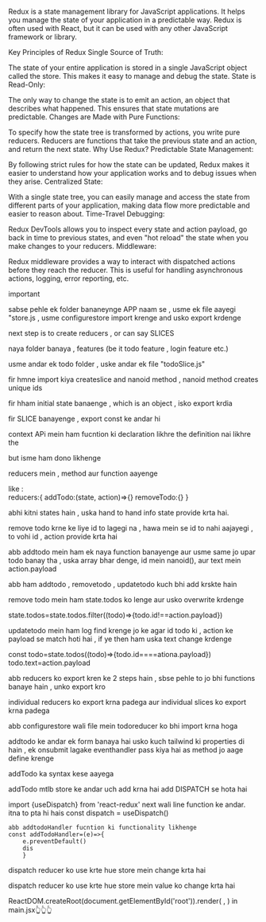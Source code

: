 Redux is a state management library for JavaScript applications. It helps you manage the state of your application in a predictable way. Redux is often used with React, but it can be used with any other JavaScript framework or library.

Key Principles of Redux
Single Source of Truth:

The state of your entire application is stored in a single JavaScript object called the store. This makes it easy to manage and debug the state.
State is Read-Only:

The only way to change the state is to emit an action, an object that describes what happened. This ensures that state mutations are predictable.
Changes are Made with Pure Functions:

To specify how the state tree is transformed by actions, you write pure reducers. Reducers are functions that take the previous state and an action, and return the next state.
Why Use Redux?
Predictable State Management:

By following strict rules for how the state can be updated, Redux makes it easier to understand how your application works and to debug issues when they arise.
Centralized State:

With a single state tree, you can easily manage and access the state from different parts of your application, making data flow more predictable and easier to reason about.
Time-Travel Debugging:

Redux DevTools allows you to inspect every state and action payload, go back in time to previous states, and even "hot reload" the state when you make changes to your reducers.
Middleware:

Redux middleware provides a way to interact with dispatched actions before they reach the reducer. This is useful for handling asynchronous actions, logging, error reporting, etc.



important

sabse pehle ek folder bananeynge APP naam se , usme ek file aayegi "store.js , usme configurestore import krenge and usko export krdenge

next step is to create reducers , or can say SLICES

naya folder banaya , features (be it todo feature , login feature etc.)

usme andar ek todo folder , uske andar ek file "todoSlice.js"

fir hmne import kiya createslice and nanoid method , nanoid method creates unique ids

fir hham initial state banaenge , which is an object , isko export krdia

fir SLICE banayenge , export const ke andar hi

context APi mein ham fucntion ki declaration likhre the definition nai likhre the 

but isme ham dono likhenge

reducers mein , method aur function aayenge 

like :  
reducers:{
    addTodo:(state, action)=>{}
    removeTodo:{}
}

abhi kitni states hain , uska hand to hand info state provide krta hai.

remove todo krne ke liye id to lagegi na , hawa mein se id to nahi aajayegi , to vohi id , action provide krta hai

abb addtodo mein ham ek naya function banayenge
aur usme same jo upar todo banay tha , uska array bhar denge, id mein nanoid(), aur text mein action.payload


abb ham addtodo , removetodo , updatetodo  kuch bhi add krskte hain

remove todo mein ham state.todos ko lenge aur usko overwrite krdenge

state.todos=state.todos.filter((todo)=>{todo.id!==action.payload})

updatetodo mein ham log find krenge jo ke agar id todo ki , action ke payload se match hoti hai , if ye then ham uska text change krdenge

const todo=state.todos((todo)=>{todo.id====ationa.payload})
 todo.text=action.payload

 abb reducers ko export kren ke 2 steps hain , sbse pehle to jo bhi functions banaye hain , unko export kro

 individual reducers ko export krna padega aur individual slices ko export krna padega

 abb configurestore wali file mein todoreducer ko bhi import krna hoga

 addtodo ke andar ek form banaya hai usko kuch tailwind ki properties di hain , ek onsubmit lagake eventhandler pass kiya hai as method jo aage define krenge

 addTodo ka syntax kese aayega 

 addTodo mtlb store ke andar uch add krna hai
 add DISPATCH se hota hai

 import {useDispatch} from 'react-redux'
 next wali line function ke andar. itna to pta hi hais
    const dispatch = useDispatch()

    abb addtodoHandler fucntion ki functionality likhenge
    const addTodoHandler=(e)=>{
        e.preventDefault()
        dis
        }


dispatch reducer ko use krte hue store mein change krta hai

dispatch reducer ko use krte hue store mein value ko change krta hai


ReactDOM.createRoot(document.getElementById('root')).render(
  <Provider store={store}>
    <App />
  </Provider>,
)
in main.jsx👆👆👆